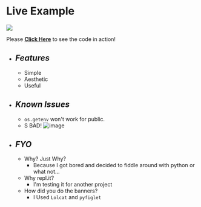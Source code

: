 # Live Example
![](https://media.discordapp.net/attachments/661208614589038603/819580925582114856/unknown.png)


Please **[Click Here](https://repl.it/@Simer00/Youtube-Video-Downloader?v=1)** to see the code in action!

* ## __*Features*__
  * Simple
  * Aesthetic
  * Useful
 
* ## __*Known Issues*__
  * `os.getenv` won't work for public.
  * S BAD!
     ![image](https://user-images.githubusercontent.com/76672732/110804861-aa7e1780-82d4-11eb-965f-c82014a09b0a.png)

* ## __*FYO*__
  * Why? Just Why?
    * Because I got bored and decided to fiddle around with python or what not...
  * Why repl.it?
    * I'm testing it for another project
  * How did you do the banners?
    * I Used `Lolcat` and `pyfiglet`
